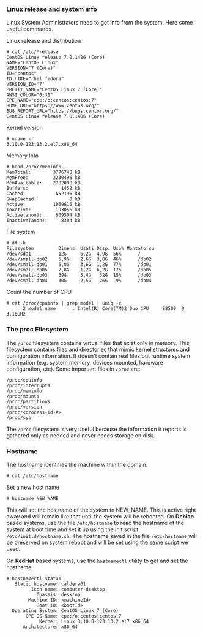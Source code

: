 ### Linux release and system info
Linux System Administrators need to get info from the system. Here some useful commands.

Linux release and distribution
```
# cat /etc/*release
CentOS Linux release 7.0.1406 (Core)
NAME="CentOS Linux"
VERSION="7 (Core)"
ID="centos"
ID_LIKE="rhel fedora"
VERSION_ID="7"
PRETTY_NAME="CentOS Linux 7 (Core)"
ANSI_COLOR="0;31"
CPE_NAME="cpe:/o:centos:centos:7"
HOME_URL="https://www.centos.org/"
BUG_REPORT_URL="https://bugs.centos.org/"
CentOS Linux release 7.0.1406 (Core)
```
Kernel version
```
# uname -r
3.10.0-123.13.2.el7.x86_64
```
Memory Info
```
# head /proc/meminfo
MemTotal:        3776748 kB
MemFree:         2230496 kB
MemAvailable:    2782088 kB
Buffers:            1452 kB
Cached:           652196 kB
SwapCached:            0 kB
Active:          1069616 kB
Inactive:         193056 kB
Active(anon):     609504 kB
Inactive(anon):     8304 kB
```
File system
```
# df -h
Filesystem         Dimens. Usati Disp. Uso% Montato su
/dev/sda1          12G     6,2G  4,9G  56%      /
/dev/small-db02    5,9G    2,6G  3,0G  46%      /db02
/dev/small-db01    5,0G    3,6G  1,2G  77%      /db01
/dev/small-db05    7,8G    1,2G  6,2G  17%      /db05
/dev/small-db03    39G     5,4G   32G  15%      /db03                      
/dev/small-db04    30G     2,5G   26G   9%      /db04
```

Count the number of CPU
```
# cat /proc/cpuinfo | grep model | uniq -c
      2 model name      : Intel(R) Core(TM)2 Duo CPU     E8500  @ 3.16GHz
```

### The proc Filesystem
The ``/proc`` filesystem contains virtual files that exist only in memory. This filesystem contains files and directories that mimic kernel structures and configuration information. It doesn't contain real files but runtime system information (e.g. system memory, devices mounted, hardware configuration, etc). Some important files in ``/proc`` are:

```
/proc/cpuinfo
/proc/interrupts
/proc/meminfo
/proc/mounts
/proc/partitions
/proc/version
/proc/<process-id-#>
/proc/sys
```
The ``/proc`` filesystem is very useful because the information it reports is gathered only as needed and never needs storage on disk.

### Hostname
The hostname identifies the machine within the domain.
```
# cat /etc/hostname
```
Set a new host name
```
# hostname NEW_NAME
```
This will set the hostname of the system to NEW_NAME. This is active right away and will remain like that until the system will be rebooted. On **Debian** based systems, use the file ``/etc/hostname`` to read the hostname of the system at boot time and set it up using the init script ``/etc/init.d/hostname.sh``. The hostname saved in the file ``/etc/hostname`` will be preserved on system reboot and will be set using the same script we used.

On **RedHat** based systems, use the ``hostnamectl`` utility to get and set the hostname.

```
# hostnamectl status
   Static hostname: caldera01
         Icon name: computer-desktop
           Chassis: desktop
        Machine ID: <machineId>
           Boot ID: <bootId>
  Operating System: CentOS Linux 7 (Core)
       CPE OS Name: cpe:/o:centos:centos:7
            Kernel: Linux 3.10.0-123.13.2.el7.x86_64
      Architecture: x86_64
```
